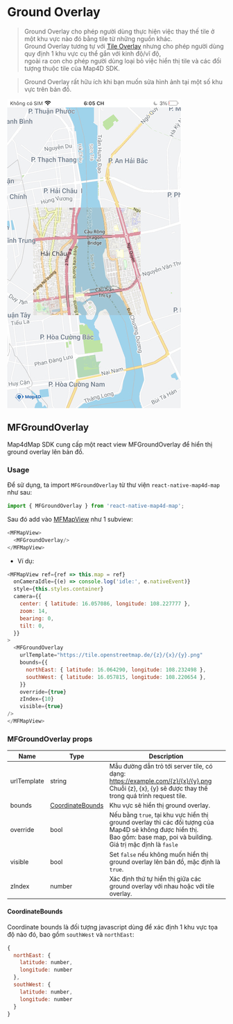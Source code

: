# Ground Overlay
> Ground Overlay cho phép người dùng thực hiện việc thay thế tile ở một khu vực nào đó bằng tile từ những nguồn khác.  
> Ground Overlay tương tự với [Tile Overlay](guides/tile-overlay.md) nhưng cho phép người dùng quy định 1 khu vực cụ thể gắn với kinh độ/vĩ độ,  
> ngoài ra con cho phép người dùng loại bỏ việc hiển thị tile và các đối tượng thuộc tile của Map4D SDK.  

> Ground Overlay rất hữu ích khi bạn muốn sửa hình ảnh tại một số khu vực trên bản đồ.

![Ground Overlay](../../resources/ground-overlay.jpeg)

## MFGroundOverlay

Map4dMap SDK cung cấp một react view MFGroundOverlay để hiển thị ground overlay lên bản đồ.  

### Usage
Để sử dụng, ta import `MFGroundOverlay` từ thư viện `react-native-map4d-map` như sau:
```javascript
import { MFGroundOverlay } from 'react-native-map4d-map';
```
Sau đó add vào [MFMapView](guides/mapview.md) như 1 subview:
```javascript
<MFMapView>
  <MFGroundOverlay/>
</MFMapView>
```

- Ví dụ:

```js
<MFMapView ref={ref => this.map = ref}
  onCameraIdle={(e) => console.log('idle:', e.nativeEvent)}
  style={this.styles.container}
  camera={{
    center: { latitude: 16.057086, longitude: 108.227777 },
    zoom: 14,
    bearing: 0,
    tilt: 0,
  }}
>
  <MFGroundOverlay
    urlTemplate="https://tile.openstreetmap.de/{z}/{x}/{y}.png"
    bounds={{
      northEast: { latitude: 16.064290, longitude: 108.232498 },
      southWest: { latitude: 16.057815, longitude: 108.220654 },
    }}
    override={true}
    zIndex={10}
    visible={true}
/>
</MFMapView>
```

### MFGroundOverlay props

| Name        | Type    | Description                                                                                                                                                                 |
|-------------|---------|-----------------------------------------------------------------------------------------------------------------------------------------------------------------------------|
| urlTemplate | string  | Mẫu đường dẫn trỏ tới server tile, có dạng: https://example.com/{z}/{x}/{y}.png<br>Chuỗi {z}, {x}, {y} sẽ được thay thế trong quá trình request tile.                       |
| bounds      | [CoordinateBounds](#CoordinateBounds) | Khu vực sẽ hiển thị ground overlay.                                                                                                           |
| override    | bool    | Nếu bằng `true`, tại khu vực hiển thị ground overlay thì các đối tượng của Map4D sẽ không được hiển thị.<br>Bao gồm: base map, poi và building. Giá trị mặc định là `fasle` |
| visible     | bool    | Set `false` nếu không muốn hiển thị ground overlay lên bản đồ, mặc định là `true`.                                                                                          |
| zIndex      | number  | Xác định thứ tự hiển thị giữa các ground overlay với nhau hoặc với tile overlay.                                                                                            |

#### CoordinateBounds

Coordinate bounds là đối tượng javascript dùng để xác định 1 khu vực tọa độ nào đó, bao gồm `southWest` và `northEast`:

```js
{
  northEast: {
    latitude: number,
    longitude: number
  },
  southWest: {
    latitude: number,
    longitude: number
  }
}
```
